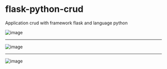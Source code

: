 # flask-python-crud
Application crud with framework flask and language python

![image](https://user-images.githubusercontent.com/26560418/130842539-bdda53f0-c31d-45d5-aad4-b89275048ffa.png)

----------------------------------------------------------------------------------------------------------------
![image](https://user-images.githubusercontent.com/26560418/130842555-6767029f-cdb3-4c50-a8b3-b090f695f899.png)

----------------------------------------------------------------------------------------------------------------
![image](https://user-images.githubusercontent.com/26560418/130842745-135356eb-fda3-48c9-ba91-5d6298b28d8d.png)
